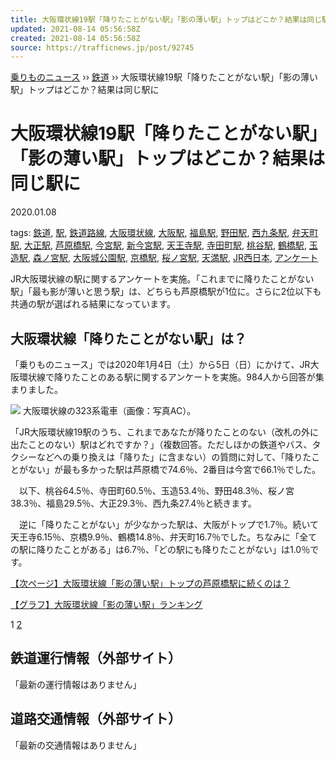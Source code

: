 ```yaml
---
title: 大阪環状線19駅「降りたことがない駅」「影の薄い駅」トップはどこか？結果は同じ駅に
updated: 2021-08-14 05:56:58Z
created: 2021-08-14 05:56:58Z
source: https://trafficnews.jp/post/92745
---
```


[乗りものニュース](https://trafficnews.jp/) ›› [鉄道](https://trafficnews.jp/category/railway) ›› 大阪環状線19駅「降りたことがない駅」「影の薄い駅」トップはどこか？結果は同じ駅に

# 大阪環状線19駅「降りたことがない駅」「影の薄い駅」トップはどこか？結果は同じ駅に

2020.01.08

tags: [鉄道](https://trafficnews.jp/tag/%E9%89%84%E9%81%93), [駅](https://trafficnews.jp/tag/%E9%A7%85), [鉄道路線](https://trafficnews.jp/tag/%E9%89%84%E9%81%93%E8%B7%AF%E7%B7%9A), [大阪環状線](https://trafficnews.jp/tag/%E5%A4%A7%E9%98%AA%E7%92%B0%E7%8A%B6%E7%B7%9A), [大阪駅](https://trafficnews.jp/tag/%E5%A4%A7%E9%98%AA%E9%A7%85), [福島駅](https://trafficnews.jp/tag/%E7%A6%8F%E5%B3%B6%E9%A7%85), [野田駅](https://trafficnews.jp/tag/%E9%87%8E%E7%94%B0%E9%A7%85), [西九条駅](https://trafficnews.jp/tag/%E8%A5%BF%E4%B9%9D%E6%9D%A1%E9%A7%85), [弁天町駅](https://trafficnews.jp/tag/%E5%BC%81%E5%A4%A9%E7%94%BA%E9%A7%85), [大正駅](https://trafficnews.jp/tag/%E5%A4%A7%E6%AD%A3%E9%A7%85), [芦原橋駅](https://trafficnews.jp/tag/%E8%8A%A6%E5%8E%9F%E6%A9%8B%E9%A7%85), [今宮駅](https://trafficnews.jp/tag/%E4%BB%8A%E5%AE%AE%E9%A7%85), [新今宮駅](https://trafficnews.jp/tag/%E6%96%B0%E4%BB%8A%E5%AE%AE%E9%A7%85), [天王寺駅](https://trafficnews.jp/tag/%E5%A4%A9%E7%8E%8B%E5%AF%BA%E9%A7%85), [寺田町駅](https://trafficnews.jp/tag/%E5%AF%BA%E7%94%B0%E7%94%BA%E9%A7%85), [桃谷駅](https://trafficnews.jp/tag/%E6%A1%83%E8%B0%B7%E9%A7%85), [鶴橋駅](https://trafficnews.jp/tag/%E9%B6%B4%E6%A9%8B%E9%A7%85), [玉造駅](https://trafficnews.jp/tag/%E7%8E%89%E9%80%A0%E9%A7%85), [森ノ宮駅](https://trafficnews.jp/tag/%E6%A3%AE%E3%83%8E%E5%AE%AE%E9%A7%85), [大阪城公園駅](https://trafficnews.jp/tag/%E5%A4%A7%E9%98%AA%E5%9F%8E%E5%85%AC%E5%9C%92%E9%A7%85), [京橋駅](https://trafficnews.jp/tag/%E4%BA%AC%E6%A9%8B%E9%A7%85), [桜ノ宮駅](https://trafficnews.jp/tag/%E6%A1%9C%E3%83%8E%E5%AE%AE%E9%A7%85), [天満駅](https://trafficnews.jp/tag/%E5%A4%A9%E6%BA%80%E9%A7%85), [JR西日本](https://trafficnews.jp/tag/JR%E8%A5%BF%E6%97%A5%E6%9C%AC), [アンケート](https://trafficnews.jp/tag/%E3%82%A2%E3%83%B3%E3%82%B1%E3%83%BC%E3%83%88)

JR大阪環状線の駅に関するアンケートを実施。「これまでに降りたことがない駅」「最も影が薄いと思う駅」は、どちらも芦原橋駅が1位に。さらに2位以下も共通の駅が選ばれる結果になっています。

## 大阪環状線「降りたことがない駅」は？

「乗りものニュース」では2020年1月4日（土）から5日（日）にかけて、JR大阪環状線で降りたことのある駅に関するアンケートを実施。984人から回答が集まりました。

 [![](https://contents.trafficnews.jp/image/000/033/688/large_200108_qshinsyukusta_01.jpg)](https://trafficnews.jp/photo/92745#photo2) 大阪環状線の323系電車（画像：写真AC）。

「JR大阪環状線19駅のうち、これまであなたが降りたことのない（改札の外に出たことのない）駅はどれですか？」（複数回答。ただしほかの鉄道やバス、タクシーなどへの乗り換えは「降りた」に含まない）の質問に対して、「降りたことがない」が最も多かった駅は芦原橋で74.6％、2番目は今宮で66.1％でした。

　以下、桃谷64.5％、寺田町60.5％、玉造53.4％、野田48.3％、桜ノ宮38.3％、福島29.5％、大正29.3％、西九条27.4％と続きます。

　逆に「降りたことがない」が少なかった駅は、大阪がトップで1.7％。続いて天王寺6.15％、京橋9.9％、鶴橋14.8％、弁天町16.7％でした。ちなみに「全ての駅に降りたことがある」は6.7％、「どの駅にも降りたことがない」は1.0％です。

 [【次ページ】大阪環状線「影の薄い駅」トップの芦原橋駅に続くのは？](https://trafficnews.jp/post/92745/2)

 [【グラフ】大阪環状線「影の薄い駅」ランキング](https://trafficnews.jp/photo/92745)

 1  [2](https://trafficnews.jp/post/92745/2)

##   鉄道運行情報（外部サイト）

「最新の運行情報はありません」

##   道路交通情報（外部サイト）

「最新の交通情報はありません」